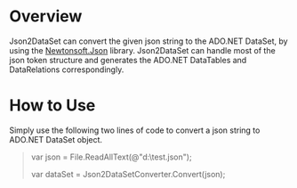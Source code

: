 # Overview
Json2DataSet can convert the given json string to the ADO.NET DataSet, by using the [Newtonsoft.Json](https://github.com/JamesNK/Newtonsoft.Json) library. Json2DataSet can handle most of the json token structure and generates the ADO.NET DataTables and DataRelations correspondingly.

# How to Use
Simply use the following two lines of code to convert a json string to ADO.NET DataSet object.
> var json = File.ReadAllText(@"d:\test.json");
> 
> var dataSet = Json2DataSetConverter.Convert(json);





